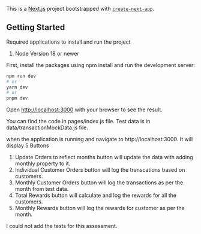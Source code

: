 This is a [Next.js](https://nextjs.org/) project bootstrapped with [`create-next-app`](https://github.com/vercel/next.js/tree/canary/packages/create-next-app).

## Getting Started

Required applications to install and run the project
 1. Node Version 18 or newer

First, install the packages using npm install and run the development server:

```bash
npm run dev
# or
yarn dev
# or
pnpm dev
```

Open [http://localhost:3000](http://localhost:3000) with your browser to see the result.

You can find the code in pages/index.js file.
Test data is in data/transactionMockData.js file.

when the application is running and navigate to http://localhost:3000. It will display 5 Buttons 

1. Update Orders to reflect months button will update the data with adding monthly property to it.
2. Individual Customer Orders button will log the transcations based on customers.
3. Monthly Customer Orders button will log the transactions as per the month from test data.
4. Total Rewards button will calculate and log the rewards for all the customers.
5. Monthly Rewards button will log the rewards for customer as per the month.

I could not add the tests for this assessment.

